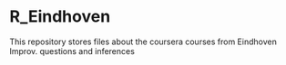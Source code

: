 # R_Eindhoven
This repository stores files about the coursera courses from Eindhoven Improv. questions and inferences
